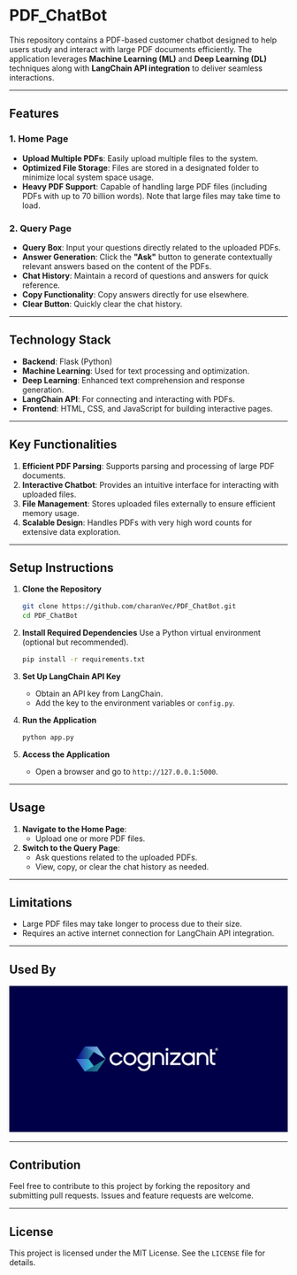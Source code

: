 # PDF_ChatBot

This repository contains a PDF-based customer chatbot designed to help users study and interact with large PDF documents efficiently. The application leverages **Machine Learning (ML)** and **Deep Learning (DL)** techniques along with **LangChain API integration** to deliver seamless interactions.

---

## Features

### 1. **Home Page**
- **Upload Multiple PDFs**: Easily upload multiple files to the system.
- **Optimized File Storage**: Files are stored in a designated folder to minimize local system space usage.
- **Heavy PDF Support**: Capable of handling large PDF files (including PDFs with up to 70 billion words). Note that large files may take time to load.

### 2. **Query Page**
- **Query Box**: Input your questions directly related to the uploaded PDFs.
- **Answer Generation**: Click the **"Ask"** button to generate contextually relevant answers based on the content of the PDFs.
- **Chat History**: Maintain a record of questions and answers for quick reference.
- **Copy Functionality**: Copy answers directly for use elsewhere.
- **Clear Button**: Quickly clear the chat history.

---

## Technology Stack
- **Backend**: Flask (Python)
- **Machine Learning**: Used for text processing and optimization.
- **Deep Learning**: Enhanced text comprehension and response generation.
- **LangChain API**: For connecting and interacting with PDFs.
- **Frontend**: HTML, CSS, and JavaScript for building interactive pages.

---

## Key Functionalities
1. **Efficient PDF Parsing**: Supports parsing and processing of large PDF documents.
2. **Interactive Chatbot**: Provides an intuitive interface for interacting with uploaded files.
3. **File Management**: Stores uploaded files externally to ensure efficient memory usage.
4. **Scalable Design**: Handles PDFs with very high word counts for extensive data exploration.

---

## Setup Instructions

1. **Clone the Repository**
   ```bash
   git clone https://github.com/charanVec/PDF_ChatBot.git
   cd PDF_ChatBot
   ```

2. **Install Required Dependencies**
   Use a Python virtual environment (optional but recommended).
   ```bash
   pip install -r requirements.txt
   ```

3. **Set Up LangChain API Key**
   - Obtain an API key from LangChain.
   - Add the key to the environment variables or `config.py`.

4. **Run the Application**
   ```bash
   python app.py
   ```

5. **Access the Application**
   - Open a browser and go to `http://127.0.0.1:5000`.

---

## Usage
1. **Navigate to the Home Page**:
   - Upload one or more PDF files.
2. **Switch to the Query Page**:
   - Ask questions related to the uploaded PDFs.
   - View, copy, or clear the chat history as needed.

---

## Limitations
- Large PDF files may take longer to process due to their size.
- Requires an active internet connection for LangChain API integration.

---
## Used By
![](https://github.com/prabhakarvenkat/Potential_Customer_for_upsell/blob/4f1ba9a3b0e251d4a482cff767e11512e7c07e6d/assets/cognizant.jpg)

---
## Contribution
Feel free to contribute to this project by forking the repository and submitting pull requests. Issues and feature requests are welcome.

---

## License
This project is licensed under the MIT License. See the `LICENSE` file for details.
